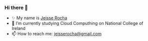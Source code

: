 ### Hi there 👋

- ✨ My name is [Jeisse Rocha](http://www.jeisserocha.com/)
- 🌱 I’m currently studying Cloud Computhing on National College of Ireland
- 📫 How to reach me: jeisserocha@gmail.com



<!--
**JeisseRocha/JeisseRocha** is a ✨ _special_ ✨ repository because its `README.md` (this file) appears on your GitHub profile.

Here are some ideas to get you started:

- 🔭 I’m currently working on ...
- 🌱 I’m currently learning ...
- 👯 I’m looking to collaborate on ...
- 🤔 I’m looking for help with ...
- 💬 Ask me about ...
- 📫 How to reach me: ...
- 😄 Pronouns: ...
- ⚡ Fun fact: ...
-->
